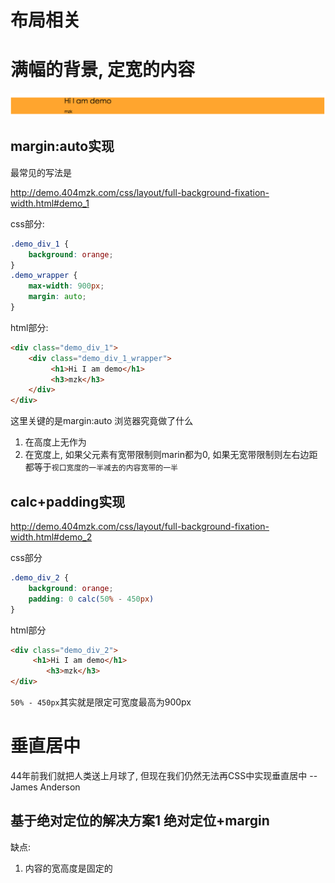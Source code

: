 # 布局相关

# 满幅的背景, 定宽的内容

![满幅的背景, 定宽的内容](/assets/full-background-fixation-width.png)

## margin:auto实现

最常见的写法是

http://demo.404mzk.com/css/layout/full-background-fixation-width.html#demo_1

css部分:

```css
.demo_div_1 {
    background: orange;
}
.demo_wrapper {
    max-width: 900px;
    margin: auto;
}
```

html部分: 

```html
<div class="demo_div_1">
    <div class="demo_div_1_wrapper">
         <h1>Hi I am demo</h1>
         <h3>mzk</h3>
    </div>
</div>
```

这里关键的是margin:auto 浏览器究竟做了什么

1. 在高度上无作为
2. 在宽度上, 如果父元素有宽带限制则marin都为0, 如果无宽带限制则左右边距都等于`视口宽度的一半减去的内容宽带的一半`

## calc+padding实现

http://demo.404mzk.com/css/layout/full-background-fixation-width.html#demo_2

css部分

```css
.demo_div_2 {
    background: orange;
    padding: 0 calc(50% - 450px)
}
```

html部分

```html
<div class="demo_div_2">
     <h1>Hi I am demo</h1>
        <h3>mzk</h3>
</div>
```

`50% - 450px`其实就是限定可宽度最高为900px

# 垂直居中

44年前我们就把人类送上月球了, 但现在我们仍然无法再CSS中实现垂直居中 --James Anderson

## 基于绝对定位的解决方案1 绝对定位+margin



缺点: 

1. 内容的宽高度是固定的
